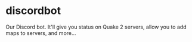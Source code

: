 # discordbot
Our Discord bot. It'll give you status on Quake 2 servers, allow you to add maps to servers, and more...
